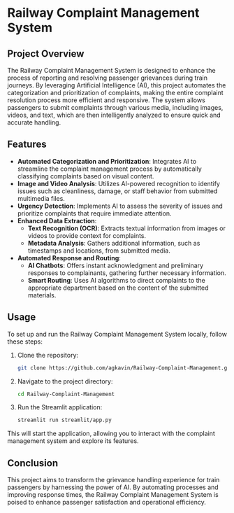 # Railway Complaint Management System

## Project Overview
The Railway Complaint Management System is designed to enhance the process of reporting and resolving passenger grievances during train journeys. By leveraging Artificial Intelligence (AI), this project automates the categorization and prioritization of complaints, making the entire complaint resolution process more efficient and responsive. The system allows passengers to submit complaints through various media, including images, videos, and text, which are then intelligently analyzed to ensure quick and accurate handling.

## Features
- **Automated Categorization and Prioritization**: Integrates AI to streamline the complaint management process by automatically classifying complaints based on visual content.
- **Image and Video Analysis**: Utilizes AI-powered recognition to identify issues such as cleanliness, damage, or staff behavior from submitted multimedia files.
- **Urgency Detection**: Implements AI to assess the severity of issues and prioritize complaints that require immediate attention.
- **Enhanced Data Extraction**:
  - **Text Recognition (OCR)**: Extracts textual information from images or videos to provide context for complaints.
  - **Metadata Analysis**: Gathers additional information, such as timestamps and locations, from submitted media.
- **Automated Response and Routing**:
  - **AI Chatbots**: Offers instant acknowledgment and preliminary responses to complainants, gathering further necessary information.
  - **Smart Routing**: Uses AI algorithms to direct complaints to the appropriate department based on the content of the submitted materials.

## Usage
To set up and run the Railway Complaint Management System locally, follow these steps:

1. Clone the repository:
   ```bash
   git clone https://github.com/agkavin/Railway-Complaint-Management.git
   ```

2. Navigate to the project directory:
   ```bash
   cd Railway-Complaint-Management
   ```

3. Run the Streamlit application:
   ```bash
   streamlit run streamlit/app.py
   ```

This will start the application, allowing you to interact with the complaint management system and explore its features.

## Conclusion
This project aims to transform the grievance handling experience for train passengers by harnessing the power of AI. By automating processes and improving response times, the Railway Complaint Management System is poised to enhance passenger satisfaction and operational efficiency.
